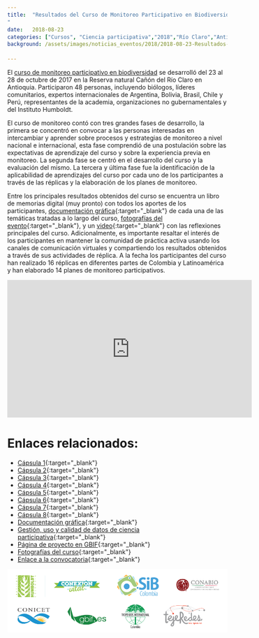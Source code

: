 ```yaml
---
title:  "Resultados del Curso de Monitoreo Participativo en Biodiversidad
"
date:   2018-08-23
categories: ["Cursos", "Ciencia participativa","2018","Río Claro","Antioquia"]
background: /assets/images/noticias_eventos/2018/2018-08-23-Resultados-Curso-Monitoreo-Participativo1.jpg

---
```


El [curso de monitoreo participativo en biodiversidad](https://hp-colombian-biodiversity.gbif-staging.org/post/2017/curso-monitoreo-participativo/) se desarrolló del 23 al 28 de octubre de 2017 en la Reserva natural Cañón del Río Claro en Antioquia. Participaron 48 personas, incluyendo biólogos, líderes comunitarios, expertos internacionales de Argentina, Bolivia, Brasil, Chile y Perú, representantes de la academia, organizaciones no gubernamentales y del Instituto Humboldt.  

El curso de monitoreo contó con tres grandes fases de desarrollo, la primera se concentró en convocar a las personas interesadas en intercambiar y aprender sobre procesos y estrategias de monitoreo a nivel nacional e internacional, esta fase comprendió de una postulación sobre las expectativas de aprendizaje del curso y sobre la experiencia previa en monitoreo. La segunda fase se centró en el desarrollo del curso y la evaluación del mismo. La tercera y última fase fue la identificación de la aplicabilidad de aprendizajes del curso por cada uno de los participantes a través de las réplicas y la elaboración de los planes de monitoreo.  

Entre los principales resultados obtenidos del curso se encuentra un libro de memorias digital (muy pronto) con todos los aportes de los participantes, [documentación gráfica](https://www.flickr.com/photos/137537742@N07/sets/72157672666261508){:target="_blank"} de cada una de las temáticas tratadas a lo largo del curso, [fotografías del evento](https://www.flickr.com/photos/137537742@N07/sets/72157672666665678){:target="_blank"}, y un [video](https://youtu.be/Pf9tzEyRpWg){:target="_blank"} con las reflexiones principales del curso. Adicionalmente, es importante resaltar el interés de los participantes en mantener la comunidad de práctica activa usando los canales de comunicación virtuales y compartiendo los resultados obtenidos a través de sus actividades de réplica. A la fecha los participantes del curso han realizado 16 réplicas en diferentes partes de Colombia y Latinoamérica y han elaborado 14 planes de monitoreo participativos.
<iframe width="560" height="315" src="https://www.youtube.com/embed/Pf9tzEyRpWg" title="YouTube video player" frameborder="0" allow="accelerometer; autoplay; clipboard-write; encrypted-media; gyroscope; picture-in-picture" allowfullscreen></iframe>

# Enlaces relacionados:

+ [Cápsula 1](https://www.facebook.com/instituto.humboldt/videos/1594444620623088/){:target="_blank"}
+ [Cápsula 2](https://www.facebook.com/instituto.humboldt/videos/1598516280215922/){:target="_blank"}
+ [Cápsula 3](https://www.facebook.com/instituto.humboldt/videos/1599538366780380/){:target="_blank"}
+ [Cápsula 4](https://www.facebook.com/instituto.humboldt/videos/1600701499997400/){:target="_blank"}
+ [Cápsula 5](https://twitter.com/inst_humboldt/status/929033703648645123){:target="_blank"}
+ [Cápsula 6](https://twitter.com/inst_humboldt/status/928385681084252162){:target="_blank"}
+ [Cápsula 7](https://twitter.com/inst_humboldt/status/930546708144119808){:target="_blank"}
+ [Cápsula 8](https://twitter.com/inst_humboldt/status/930903574510555136){:target="_blank"}
+ [Documentación gráfica](https://www.flickr.com/photos/137537742@N07/sets/72157672666261508){:target="_blank"}
+ [Gestión, uso y calidad de datos de ciencia participativa](https://drive.google.com/open?id=1XnsbGIi9TU-p_XNmbsrEvMeit2Kzy-tW){:target="_blank"}
+ [Página de proyecto en GBIF](https://www.gbif.org/project/83344/training-in-participatory-biodiversity-monitoring-building-locally-connecting-globally){:target="_blank"}
+ [Fotografías del curso](https://www.flickr.com/photos/137537742@N07/sets/72157672666665678){:target="_blank"}
+ [Enlace a la convocatoria](https://hp-colombian-biodiversity.gbif-staging.org/post/2017/curso-monitoreo-participativo/){:target="_blank"}

<img src="/assets/images/noticias_eventos/2018/2018-08-23-Resultados-Curso-Monitoreo-Participativo2.png" width=770>
